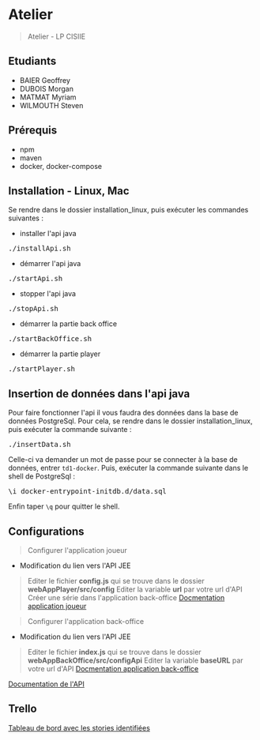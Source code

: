 # Atelier

> Atelier - LP CISIIE

## Etudiants
- BAIER Geoffrey
- DUBOIS Morgan
- MATMAT Myriam
- WILMOUTH Steven

## Prérequis
- npm
- maven
- docker, docker-compose

## Installation - Linux, Mac
Se rendre dans le dossier installation_linux, puis exécuter les commandes suivantes :

- installer l'api java
<pre>./installApi.sh</pre>

- démarrer l'api java
<pre>./startApi.sh</pre>

- stopper l'api java
<pre>./stopApi.sh</pre>

- démarrer la partie back office
<pre>./startBackOffice.sh</pre>

- démarrer la partie player
<pre>./startPlayer.sh</pre>

## Insertion de données dans l'api java
Pour faire fonctionner l'api il vous faudra des données dans la base de données PostgreSql.
Pour cela, se rendre dans le dossier installation_linux, puis exécuter la commande suivante :

<pre>./insertData.sh</pre>

Celle-ci va demander un mot de passe pour se connecter à la base de données, entrer <code>td1-docker</code>.
Puis, exécuter la commande suivante dans le shell de PostgreSql :

<pre>\i docker-entrypoint-initdb.d/data.sql</pre>

Enfin taper <code>\q</code> pour quitter le shell.

## Configurations
> Configurer l'application joueur
- Modification du lien vers l'API JEE
> Editer le fichier **config.js** qui se trouve dans le dossier **webAppPlayer/src/config**
> Editer la variable **url** par votre url d'API
> Créer une série dans l'application back-office
[Docmentation application joueur](https://github.com/Manghao/Atelier/blob/master/vuejs/webAppPlayer/README.md)

> Configurer l'application back-office
- Modification du lien vers l'API JEE
> Editer le fichier **index.js** qui se trouve dans le dossier **webAppBackOffice/src/configApi**
> Editer la variable **baseURL** par votre url d'API
[Docmentation application back-office](https://github.com/Manghao/Atelier/blob/master/vuejs/webAppBackOffice/README.md)


[Documentation de l'API](https://github.com/Manghao/Atelier/blob/master/jee/README.md)

## Trello
[Tableau de bord avec les stories identifiées](https://trello.com/b/2ABgzx0w)

